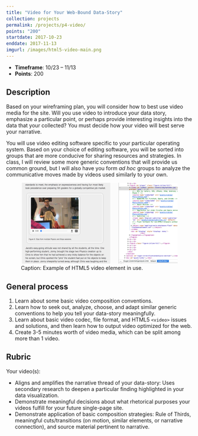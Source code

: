 ```yaml
---
title: "Video for Your Web-Bound Data-Story"
collection: projects
permalink: /projects/p4-video/
points: "200"
startdate: 2017-10-23
enddate: 2017-11-13
imgurl: /images/html5-video-main.png
---
```


<ul class="project-top-info">
  <li>
    <b>Timeframe</b>: 10/23 &ndash; 11/13</li>
  <li>
    <b>Points</b>: 200</li>
</ul>

## Description

Based on your wireframing plan, you will consider how to best use video media for the site. Will you use video to introduce your data story, emphasize a particular point, or perhaps provide interesting insights into the data that your collected? You must decide how your video will best serve your narrative.

You will use video editing software specific to your particular operating system. Based on your choice of editing software, you will be sorted into groups that are more conducive for sharing resources and strategies. In class, I will review some more generic conventions that will provide us common ground, but I will also have you form <i>ad hoc</i> groups to analyze the communicative moves made by videos used similarly to your own.

<figure id="twitter-css-body" class="figure-inline">
  <img src="/images/html5-video-main.png" alt="Example of HTML5 video element in use." />
  <figcaption>
    Caption: Example of HTML5 video element in use.
  </figcaption>
</figure>

## General process

1. Learn about some basic video composition conventions.
2. Learn how to seek out, analyze, choose, and adapt similar generic conventions to help you tell your data-story meaningfully.
3. Learn about basic video codec, file format, and HTML5 <code>&lt;video&gt;</code> issues and solutions, and then learn how to output video optimized for the web.
4. Create 3-5 minutes worth of video media, which can be split among more than 1 video.

## Rubric

Your video(s):

- Aligns and amplifies the narrative thread of your data-story: Uses secondary research to deepen a particular finding highlighted in your data visualization.
- Demonstrate meaningful decisions about what rhetorical purposes your videos fulfill for your future single-page site.
- Demonstrate application of basic composition strategies: Rule of Thirds, meaningful cuts/transitions (on motion, similar elements, or narrative connection), and source material pertinent to narrative.
